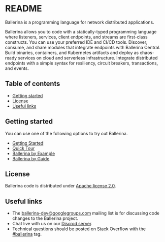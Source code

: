 # README

Ballerina is a programming language for network distributed applications.

Ballerina allows you to code with a statically-typed programming language where listeners, services, client endpoints, and streams are first-class constructs. You can use your preferred IDE and CI/CD tools. Discover, consume, and share modules that integrate endpoints with Ballerina Central. Build binaries, containers, and Kubernetes artifacts and deploy as chaos-ready services on cloud and serverless infrastructure. Integrate distributed endpoints with a simple syntax for resiliency, circuit breakers, transactions, and events.

## Table of contents

- [Getting started](#getting-started)
- [License](#license)
- [Useful links](#useful-links)

## Getting started

You can use one of the following options to try out Ballerina.

- [Getting Started](https://ballerina.io/learn/getting-started/)
- [Quick Tour](https://ballerina.io/learn/quick-tour/)
- [Ballerina by Example](https://ballerina.io/learn/by-example/)
- [Ballerina by Guide](https://ballerina.io/learn/by-guide/)

## License

Ballerina code is distributed under [Apache license 2.0](https://github.com/ballerina-platform/ballerina-lang/blob/master/LICENSE).

## Useful links

- The ballerina-dev@googlegroups.com mailing list is for discussing code changes to the Ballerina project.
- Chat live with us on our [Discrod server](https://discord.gg/ballerinalang).
- Technical questions should be posted on Stack Overflow with the [#ballerina](https://stackoverflow.com/questions/tagged/ballerina) tag.

